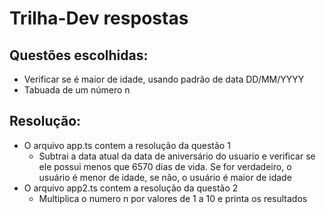 # Trilha-Dev respostas

## Questões escolhidas:
- Verificar se é maior de idade, usando padrão de data DD/MM/YYYY
- Tabuada de um número n

## Resolução:
- O arquivo app.ts contem a resolução da questão 1
    - Subtrai a data atual da data de aniversário do usuario e verificar se ele possui menos que 6570 dias de vida. Se for verdadeiro, o usuário é menor de idade, se não, o usuário é maior de idade
    ‎
- O arquivo app2.ts contem a resolução da questão 2
    - Multiplica o numero n por valores de 1 a 10 e printa os resultados